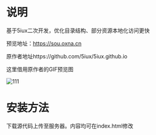 # 说明
基于5iux二次开发，优化目录结构、部分资源本地化访问更快

预览地址：https://sou.oxna.cn

原作者地址https://github.com/5iux/5iux.github.io

这里借用原作者的GIF预览图

![111](https://user-images.githubusercontent.com/85924672/232282663-a5b6d977-7bfb-47e3-96fb-70ac5af662df.gif)


# 安装方法
下载源代码上传至服务器。内容均可在index.html修改
